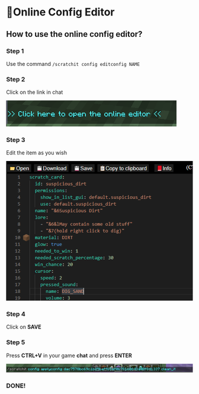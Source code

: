# 📄Online Config Editor

## How to use the online config editor?

### Step 1

Use the command `/scratchit config editconfig NAME`

### Step 2

Click on the link in chat

![](.gitbook/assets/immagine%20%2811%29.png)

### Step 3

Edit the item as you wish

![](.gitbook/assets/immagine%20%288%29.png)

### Step 4

Click on **SAVE**

### **Step 5**

Press **CTRL+V** in your game **chat** and press **ENTER**

![](.gitbook/assets/immagine%20%286%29.png)

### **DONE!**



